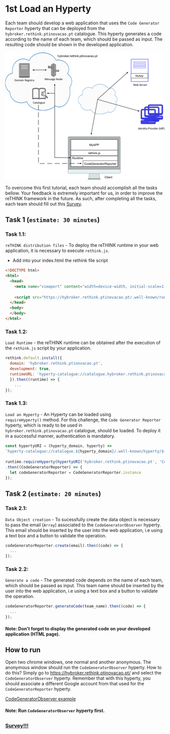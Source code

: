 # 1st Load an Hyperty

Each team should develop a web application that uses the `Code Generator Reporter` hyperty that can be deployed from the `hybroker.rethink.ptinovacao.pt` catalogue. This hyperty generates a code according to the name of each team, which should be passed as input. The resulting code should be shown in the developed application.   

![1st Challenge](./Figures/1-Tutorial.jpg)

To overcome this first tutorial, each team should accomplish all the tasks bellow. 
Your feedback is extremely important for us, in order to improve the reTHINK framework in the future. As such, after completing all the tasks, each team should fill out this [Survey](https://docs.google.com/forms/d/e/1FAIpQLSezq9Zx9ZJJXuYi5orCslXkMX6eW9wKH5Db0f2TtJKyk393yw/viewform). 

## Task 1 (`estimate: 30 minutes`)

### Task 1.1:

`reTHINK distribution files` - To deploy the reTHINK runtime in your web application, it is necessary to execute `rethink.js`. 


<!-- There are two ways to obtain this script:

* Clone the `dev-runtime-browser` repository using the following command and copy the `bin` folder into the root of your application 

```shell
# Clone the runtime-browser repository:
$ git clone --branch=develop https://github.com/reTHINK-project/dev-runtime-browser.git
```
-->

* Add into your index.html the rethink file script

```html
<!DOCTYPE html>
<html>
  <head>
    <meta name="viewport" content="width=device-width, initial-scale=1.0">

    <script src="https://hybroker.rethink.ptinovacao.pt/.well-known/runtime/rethink.js"></script> 
  </head>
  <body>
  </body>
</html> 
```

### Task 1.2:

`Load Runtime` - the reTHINK runtime can be obtained after the execution of the `rethink.js` script by your application.

```javascript
rethink.default.install({ 
  domain: 'hybroker.rethink.ptinovacao.pt',
  development: true,
  runtimeURL: 'hyperty-catalogue://catalogue.hybroker.rethink.ptinovacao.pt/.well-known/runtime/Runtime'
  }).then((runtime) => {
    ... 
});
```


### Task 1.3:

`Load an Hyperty` - An Hyperty can be loaded using `requireHyperty()` method. For this challenge, the `Code Generator Reporter` hyperty, which is ready to be used in `hybroker.rethink.ptinovacao.pt` catalogue, should be loaded. To deploy it in a successful manner, authentication is mandatory.

```javascript
const hypertyURI = (hyperty_domain, hyperty) => 
`hyperty-catalogue://catalogue.${hyperty_domain}/.well-known/hyperty/${hyperty}`;

runtime.requireHyperty(hypertyURI('hybroker.rethink.ptinovacao.pt', 'CodeGeneratorReporter'))
.then((CodeGeneratorReporter) => {
  let codeGeneratorReporter = CodeGeneratorReporter.instance
});
```

## Task 2 (`estimate: 20 minutes`)

### Task 2.1:

`Data Object creation` - To sucessfully create the data object is necessary to pass the email (`Array`) associated to the `CodeGeneratorObserver` hyperty. This email should be inserted by the user into the web application, i.e using a text box and a button to validate the operation.

```javascript
codeGeneratorReporter.create(email).then((code) => {
  ...
});
```

### Task 2.2:

`Generate a code` - The generated code depends on the name of each team, which should be passed as input. This team name should be inserted by the user into the web application, i.e using a text box and a button to validate the operation.

```javascript
codeGeneratorReporter.generateCode(team_name).then((code) => {
  ...
});
```

#### Note: Don't forget to display the generated code on your developed application (HTML page).

## How to run

Open two chrome windows, one normal and another anonymous. The anonymous window should run the `CodeGeneratorObserver` hyperty. How to do this? Simply go to https://hybroker.rethink.ptinovacao.pt/ and select the `CodeGeneratorObserver` hyperty. Remember that with this hyperty, you should associate a different Google account from that used for the `CodeGeneratorReporter` hyperty.

[CodeGeneratorObserver example](https://github.com/BernardoMG/reTHINK-Beta-Tester-Event-v2.0/blob/master/Figures/CodeGeneratorObserver.png)

#### Note: Run `CodeGeneratorObserver` hyperty first.

##

### [Survey!!!](https://docs.google.com/forms/d/e/1FAIpQLSezq9Zx9ZJJXuYi5orCslXkMX6eW9wKH5Db0f2TtJKyk393yw/viewform) 
